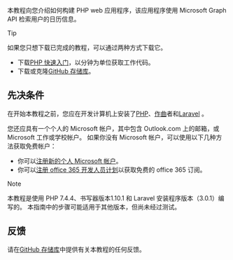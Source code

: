 <!-- markdownlint-disable MD002 MD041 -->

本教程向您介绍如何构建 PHP web 应用程序，该应用程序使用 Microsoft Graph API 检索用户的日历信息。

> [!TIP]
> 如果您只想下载已完成的教程，可以通过两种方式下载它。
>
> - 下载[PHP 快速入门](https://developer.microsoft.com/graph/quick-start?platform=option-php)，以分钟为单位获取工作代码。
> - 下载或克隆[GitHub 存储库](https://github.com/microsoftgraph/msgraph-training-phpapp)。

## <a name="prerequisites"></a>先决条件

在开始本教程之前，您应在开发计算机上安装了[PHP](http://php.net/downloads.php)、[作曲](https://getcomposer.org/)者和[Laravel](https://laravel.com/) 。

您还应具有一个个人的 Microsoft 帐户，其中包含 Outlook.com 上的邮箱，或 Microsoft 工作或学校帐户。 如果你没有 Microsoft 帐户，可以使用以下几种方法获取免费帐户：

- 你可以[注册新的个人 Microsoft 帐户](https://signup.live.com/signup?wa=wsignin1.0&rpsnv=12&ct=1454618383&rver=6.4.6456.0&wp=MBI_SSL_SHARED&wreply=https://mail.live.com/default.aspx&id=64855&cbcxt=mai&bk=1454618383&uiflavor=web&uaid=b213a65b4fdc484382b6622b3ecaa547&mkt=E-US&lc=1033&lic=1)。
- 你可以[注册 office 365 开发人员计划](https://developer.microsoft.com/office/dev-program)以获取免费的 office 365 订阅。

> [!NOTE]
> 本教程是使用 PHP 7.4.4、书写器版本1.10.1 和 Laravel 安装程序版本（3.0.1）编写的。 本指南中的步骤可能适用于其他版本，但尚未经过测试。

## <a name="feedback"></a>反馈

请在[GitHub 存储库](https://github.com/microsoftgraph/msgraph-training-phpapp)中提供有关本教程的任何反馈。
